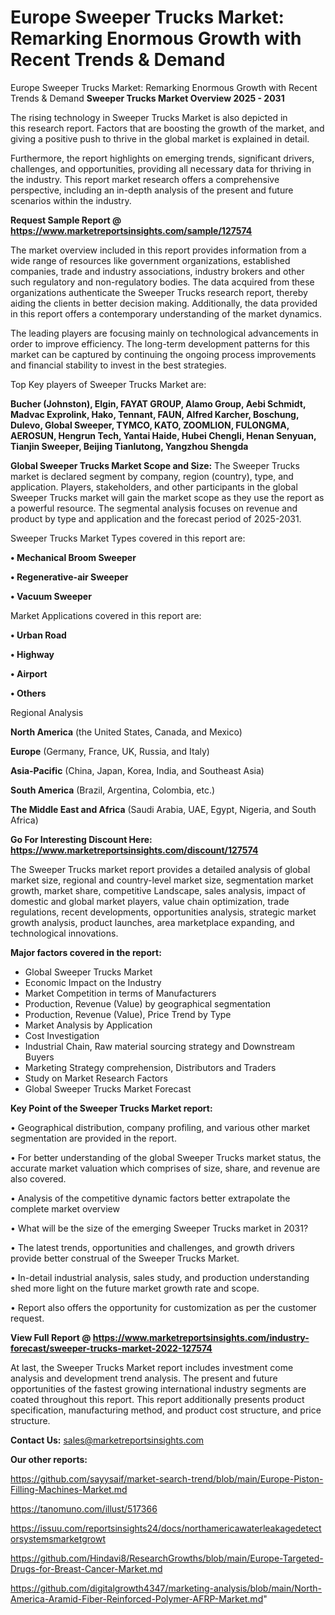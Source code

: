# Europe Sweeper Trucks Market: Remarking Enormous Growth with Recent Trends & Demand
Europe Sweeper Trucks Market: Remarking Enormous Growth with Recent Trends & Demand
<Strong> Sweeper Trucks Market Overview 2025 - 2031</strong>

The rising technology in Sweeper Trucks Market is also depicted in this research report. Factors that are boosting the growth of the market, and giving a positive push to thrive in the global market is explained in detail.

Furthermore, the report highlights on emerging trends, significant drivers, challenges, and opportunities, providing all necessary data for thriving in the industry. This report market research offers a comprehensive perspective, including an in-depth analysis of the present and future scenarios within the industry.

<strong>Request Sample Report @ <a href=https://www.marketreportsinsights.com/sample/127574>https://www.marketreportsinsights.com/sample/127574</a></strong>

The market overview included in this report provides information from a wide range of resources like government organizations, established companies, trade and industry associations, industry brokers and other such regulatory and non-regulatory bodies. The data acquired from these organizations authenticate the Sweeper Trucks research report, thereby aiding the clients in better decision making. Additionally, the data provided in this report offers a contemporary understanding of the market dynamics.

The leading players are focusing mainly on technological advancements in order to improve efficiency. The long-term development patterns for this market can be captured by continuing the ongoing process improvements and financial stability to invest in the best strategies.

Top Key players of Sweeper Trucks Market are:

<strong>Bucher (Johnston), Elgin, FAYAT GROUP, Alamo Group, Aebi Schmidt, Madvac Exprolink, Hako, Tennant, FAUN, Alfred Karcher, Boschung, Dulevo, Global Sweeper, TYMCO, KATO, ZOOMLION, FULONGMA, AEROSUN, Hengrun Tech, Yantai Haide, Hubei Chengli, Henan Senyuan, Tianjin Sweeper, Beijing Tianlutong, Yangzhou Shengda</strong>

<strong><b>Global Sweeper Trucks Market Scope and Size:</b></strong>
The Sweeper Trucks market is declared segment by company, region (country), type, and application. Players, stakeholders, and other participants in the global Sweeper Trucks market will gain the market scope as they use the report as a powerful resource. The segmental analysis focuses on revenue and product by type and application and the forecast period of 2025-2031.

Sweeper Trucks Market Types covered in this report are:

<strong>• Mechanical Broom Sweeper

• Regenerative-air Sweeper

• Vacuum Sweeper</strong>

Market Applications covered in this report are:

<strong>• Urban Road

• Highway

• Airport

• Others</strong> 

Regional Analysis

<strong>North America</strong> (the United States, Canada, and Mexico)

<strong>Europe</strong> (Germany, France, UK, Russia, and Italy)

<strong>Asia-Pacific</strong> (China, Japan, Korea, India, and Southeast Asia)

<strong>South America</strong> (Brazil, Argentina, Colombia, etc.)

<strong>The Middle East and Africa</strong> (Saudi Arabia, UAE, Egypt, Nigeria, and South Africa)

<strong>Go For Interesting Discount Here: <a href=https://www.marketreportsinsights.com/discount/127574>https://www.marketreportsinsights.com/discount/127574</a></strong>

The Sweeper Trucks market report provides a detailed analysis of global market size, regional and country-level market size, segmentation market growth, market share, competitive Landscape, sales analysis, impact of domestic and global market players, value chain optimization, trade regulations, recent developments, opportunities analysis, strategic market growth analysis, product launches, area marketplace expanding, and technological innovations.

<strong><b>Major factors covered in the report:</b></strong>
<ul>
  <li>Global Sweeper Trucks Market </li>
  <li>Economic Impact on the Industry</li>
  <li>Market Competition in terms of Manufacturers</li>
  <li>Production, Revenue (Value) by geographical segmentation</li>
  <li>Production, Revenue (Value), Price Trend by Type</li>
  <li>Market Analysis by Application</li>
  <li>Cost Investigation</li>
  <li>Industrial Chain, Raw material sourcing strategy and Downstream Buyers</li>
  <li>Marketing Strategy comprehension, Distributors and Traders</li>
  <li>Study on Market Research Factors</li>
  <li>Global Sweeper Trucks Market Forecast</li>
</ul>

<strong><b>Key Point of the Sweeper Trucks Market report:</b></strong>

• Geographical distribution, company profiling, and various other market segmentation are provided in the report.

• For better understanding of the global Sweeper Trucks market status, the accurate market valuation which comprises of size, share, and revenue are also covered.

• Analysis of the competitive dynamic factors better extrapolate the complete market overview

• What will be the size of the emerging Sweeper Trucks market in 2031?

• The latest trends, opportunities and challenges, and growth drivers provide better construal of the Sweeper Trucks Market.

• In-detail industrial analysis, sales study, and production understanding shed more light on the future market growth rate and scope.

• Report also offers the opportunity for customization as per the customer request.

<strong><b>View Full Report @ <a href=https://www.marketreportsinsights.com/industry-forecast/sweeper-trucks-market-2022-127574>https://www.marketreportsinsights.com/industry-forecast/sweeper-trucks-market-2022-127574</a></b></strong>


At last, the Sweeper Trucks Market report includes investment come analysis and development trend analysis. The present and future opportunities of the fastest growing international industry segments are coated throughout this report. This report additionally presents product specification, manufacturing method, and product cost structure, and price structure.

<strong>Contact Us:</strong>
sales@marketreportsinsights.com

<strong>Our other reports:</strong>

<a href=https://github.com/sayysaif/market-search-trend/blob/main/Europe-Piston-Filling-Machines-Market.md>https://github.com/sayysaif/market-search-trend/blob/main/Europe-Piston-Filling-Machines-Market.md</a>

<a href=https://tanomuno.com/illust/517366>https://tanomuno.com/illust/517366</a>

<a href=https://issuu.com/reportsinsights24/docs/northamericawaterleakagedetectorsystemsmarketgrowt>https://issuu.com/reportsinsights24/docs/northamericawaterleakagedetectorsystemsmarketgrowt</a>

<a href=https://github.com/Hindavi8/ResearchGrowths/blob/main/Europe-Targeted-Drugs-for-Breast-Cancer-Market.md>https://github.com/Hindavi8/ResearchGrowths/blob/main/Europe-Targeted-Drugs-for-Breast-Cancer-Market.md</a>

<a href=https://github.com/digitalgrowth4347/marketing-analysis/blob/main/North-America-Aramid-Fiber-Reinforced-Polymer-AFRP-Market.md>https://github.com/digitalgrowth4347/marketing-analysis/blob/main/North-America-Aramid-Fiber-Reinforced-Polymer-AFRP-Market.md</a>"
